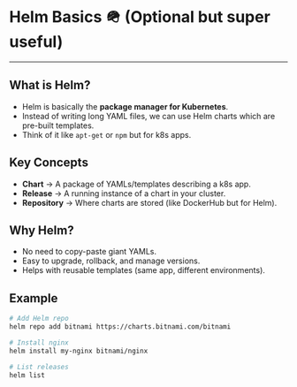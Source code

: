# Helm Basics 🪖 (Optional but super useful)

---

## What is Helm?
- Helm is basically the **package manager for Kubernetes**.  
- Instead of writing long YAML files, we can use Helm charts which are pre-built templates.  
- Think of it like `apt-get` or `npm` but for k8s apps.

## Key Concepts
- **Chart** → A package of YAMLs/templates describing a k8s app.  
- **Release** → A running instance of a chart in your cluster.  
- **Repository** → Where charts are stored (like DockerHub but for Helm).  

## Why Helm?
- No need to copy-paste giant YAMLs.  
- Easy to upgrade, rollback, and manage versions.  
- Helps with reusable templates (same app, different environments).  

## Example
```sh
# Add Helm repo
helm repo add bitnami https://charts.bitnami.com/bitnami

# Install nginx
helm install my-nginx bitnami/nginx

# List releases
helm list

